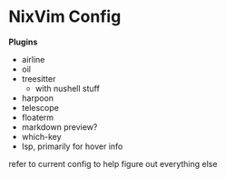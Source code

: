 # NixVim Config

**Plugins**

- airline
- oil
- treesitter
    - with nushell stuff
- harpoon
- telescope
- floaterm
- markdown preview?
- which-key
- lsp, primarily for hover info

refer to current config to help figure out everything else
